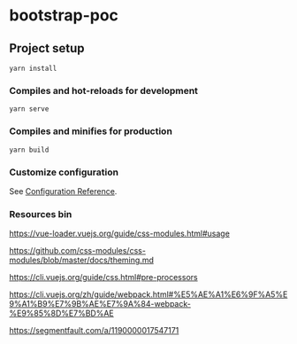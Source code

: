 # bootstrap-poc

## Project setup
```
yarn install
```

### Compiles and hot-reloads for development
```
yarn serve
```

### Compiles and minifies for production
```
yarn build
```

### Customize configuration
See [Configuration Reference](https://cli.vuejs.org/config/).

### Resources bin
https://vue-loader.vuejs.org/guide/css-modules.html#usage

https://github.com/css-modules/css-modules/blob/master/docs/theming.md

https://cli.vuejs.org/guide/css.html#pre-processors

https://cli.vuejs.org/zh/guide/webpack.html#%E5%AE%A1%E6%9F%A5%E9%A1%B9%E7%9B%AE%E7%9A%84-webpack-%E9%85%8D%E7%BD%AE

https://segmentfault.com/a/1190000017547171